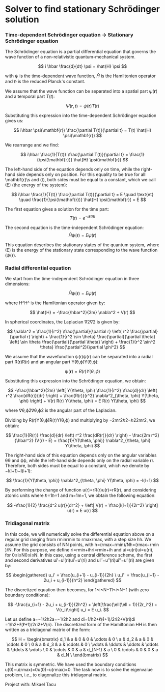 # Solver to find stationary Schrödinger solution

### Time-dependent Schrödinger equation $\to$ Stationary Schrödinger equation

The Schrödinger equation is a partial differential equation that governs the wave function of a non-relativistic quantum-mechanical system.

$$
i \hbar \frac{d}{dt} \psi = \hat{H} \psi 
$$

with $\psi$ is the time-dependent wave function, $\hat{H}$ is the Hamiltonien operator and $\hbar$ is the reduced Planck's constant.

We assume that the wave function can be separated into a spatial part $\psi(\mathbf{r})$ and a temporal part $T(t)$:

$$
\Psi(\mathbf{r}, t) = \psi(\mathbf{r}) T(t)
$$

Substituting this expression into the time-dependent Schrödinger equation gives us:

$$
i\hbar \psi(\mathbf{r}) \frac{\partial T(t)}{\partial t} = T(t) \hat{H} \psi(\mathbf{r})
$$

We rearrange and we find:

$$
i\hbar \frac{1}{T(t)} \frac{\partial T(t)}{\partial t} = \frac{1}{\psi(\mathbf{r})} \hat{H} \psi(\mathbf{r})
$$

The left-hand side of the equation depends only on time, while the right-hand side depends only on position. For this equality to be true for all \mathbf{r}\s and \(t\), both sides must be equal to a constant, which we call \(E\) (the energy of the system):

$$
i\hbar \frac{1}{T(t)} \frac{\partial T(t)}{\partial t} = E \quad \text{et} \quad \frac{1}{\psi(\mathbf{r})} \hat{H} \psi(\mathbf{r}) = E
$$

The first equation gives a solution for the time part:
$$
T(t) = e^{-iEt/\hbar}
$$


The second equation is the time-independent Schrödinger equation:
$$
\hat{H} \psi(\mathbf{r}) = E \psi(\mathbf{r})
$$

This equation describes the stationary states of the quantum system, where \(E\) is the energy of the stationary state corresponding to the wave function \($\psi(\mathbf{r})$.

### Radial differential equation

We start from the time-independent Schrödinger equation in three dimensions:

$$
\hat{H} \psi(\mathbf{r}) = E \psi(\mathbf{r})
$$

where H^H^ is the Hamiltonian operator given by:

$$
\hat{H} = -\frac{\hbar^2}{2m} \nabla^2 + V(r)
$$

In spherical coordinates, the Laplacian ∇2∇2 is given by:

$$
\nabla^2 = \frac{1}{r^2} \frac{\partial}{\partial r} \left( r^2 \frac{\partial}{\partial r} \right) + \frac{1}{r^2 \sin \theta} \frac{\partial}{\partial \theta} \left( \sin \theta \frac{\partial}{\partial \theta} \right) + \frac{1}{r^2 \sin^2 \theta} \frac{\partial^2}{\partial \phi^2}
$$

We assume that the wavefunction ψ(r)ψ(r) can be separated into a radial part R(r)R(r) and an angular part Y(θ,ϕ)Y(θ,ϕ):

$$
\psi(\mathbf{r}) = R(r) Y(\theta, \phi)
$$

Substituting this expression into the Schrödinger equation, we obtain:

$$
-\frac{\hbar^2}{2m} \left[ Y(\theta, \phi) \frac{1}{r^2} \frac{d}{dr} \left( r^2 \frac{dR(r)}{dr} \right) + \frac{R(r)}{r^2} \nabla^2_{\theta, \phi} Y(\theta, \phi) \right] + V(r) R(r) Y(\theta, \phi) = E R(r) Y(\theta, \phi)
$$

where ∇θ,ϕ2∇θ,ϕ2​ is the angular part of the Laplacian.

Dividing by R(r)Y(θ,ϕ)R(r)Y(θ,ϕ) and multiplying by −2mr2ℏ2−ℏ22mr2​, we obtain:

$$
\frac{1}{R(r)} \frac{d}{dr} \left( r^2 \frac{dR(r)}{dr} \right) - \frac{2m r^2}{\hbar^2} (V(r) - E) = \frac{1}{Y(\theta, \phi)} \nabla^2_{\theta, \phi} Y(\theta, \phi)
$$

The right-hand side of this equation depends only on the angular variables θθ and ϕϕ, while the left-hand side depends only on the radial variable rr. Therefore, both sides must be equal to a constant, which we denote by −l(l+1)−l(l+1):

$$
\frac{1}{Y(\theta, \phi)} \nabla^2_{\theta, \phi} Y(\theta, \phi) = -l(l+1)
$$

By performing the change of function u(r)=rR(r)u(r)=rR(r), and considering atomic units where ℏ=1ℏ=1 and m=1m=1, we obtain the following equation:

$$
-\frac{1}{2} \frac{d^2 u(r)}{dr^2} + \left[ V(r) + \frac{l(l+1)}{2r^2} \right] u(r) = E u(r)
$$

### Tridiagonal matrix

In this code, we will numerically solve the differential equation above on a regular grid ranging from rminrmin​ to rmaxrmax​, with a step size hh. We assume the grid consists of NN points, with h=(rmax−rmin)/Nh=(rmax​−rmin​)/N. For this purpose, we define ri=rmin+ihri​=rmin​+ih and ui=u(ri)ui​=u(ri​), for 0≤i≤N0≤i≤N. In this case, using a central difference scheme, the first and second derivatives ui′=u′(ri)ui′​=u′(ri​) and ui′′=u′′(ri)ui′′​=u′′(ri​) are given by:

$$
\begin{gathered}
u_i' = \frac{u_{i+1} - u_{i-1}}{2h} \
u_i'' = \frac{u_{i+1} - 2u_i + u_{i-1}}{h^2}
\end{gathered}
$$

The discretized equation then becomes, for 1≤i≤N−11≤i≤N−1 (with zero boundary conditions):

$$
-\frac{u_{i+1} - 2u_i + u_{i-1}}{2h^2} + \left[\frac{\ell(\ell + 1)}{2r_i^2} + V(r_i)\right] u_i = E u_i.
$$

Let us define a=−1/2h2a=−1/2h2 and di=1/h2+ℓ(ℓ+1)/2ri2+V(ri)di​=1/h2+ℓ(ℓ+1)/2ri2​+V(ri​). The discretized form of the Hamiltonian HH is then written as a tridiagonal matrix of the form:

$$
H = \begin{bmatrix}
d_1 & a & 0 & 0 & \cdots & 0 \
a & d_2 & a & 0 & \cdots & 0 \
0 & a & d_3 & a & \cdots & 0 \
\vdots & \ddots & \ddots & \ddots & \ddots & \vdots \
0 & \cdots & 0 & a & d_{N-1} & a \
0 & \cdots & 0 & 0 & a & d_N \
\end{bmatrix}
$$

This matrix is symmetric. We have used the boundary conditions u(0)=u(rmax)=0u(0)=u(rmax​)=0. The task now is to solve the eigenvalue problem, i.e., to diagonalize this tridiagonal matrix.

Project with: Mikael Tacu
